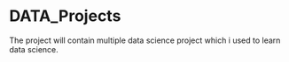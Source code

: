 # DATA_Projects
The project will contain multiple data science project which i used to learn data science.
